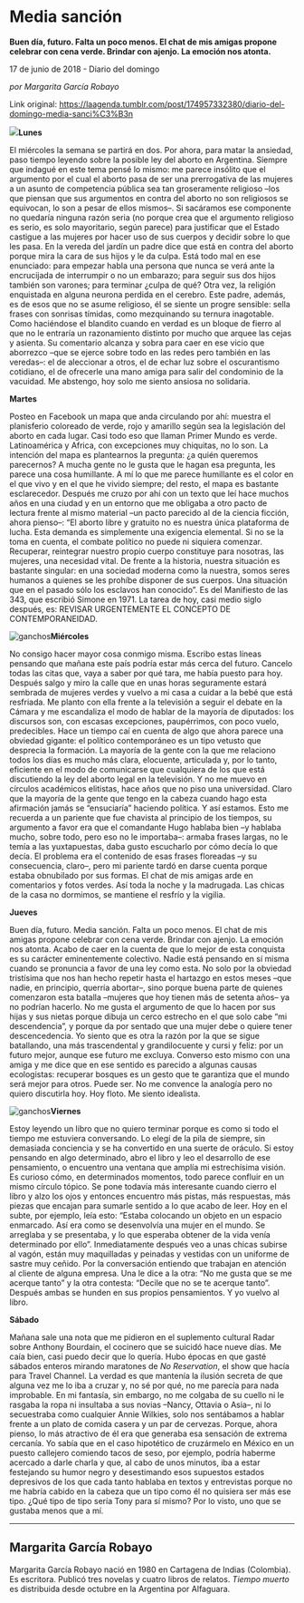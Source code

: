 # Media sanción

**Buen día, futuro. Falta un poco menos. El chat de mis amigas propone celebrar con cena verde. Brindar con ajenjo. La emoción nos atonta.**

17 de junio de 2018 - Diario del domingo

_por Margarita García Robayo_

Link original: https://laagenda.tumblr.com/post/174957332380/diario-del-domingo-media-sanci%C3%B3n

![](https://64.media.tumblr.com/98241ccbcc7d7f5943dcd1fad9f79c1c/tumblr_inline_pah4rpImbR1t6q87u_500.jpg)**Lunes**  

El miércoles la semana se partirá en dos. Por ahora, para matar la ansiedad, paso tiempo leyendo sobre la posible ley del aborto en Argentina. Siempre que indagué en este tema pensé lo mismo: me parece insólito que el argumento por el cual el aborto pasa de ser una prerrogativa de las mujeres a un asunto de competencia pública sea tan groseramente religioso –los que piensan que sus argumentos en contra del aborto no son religiosos se equivocan, lo son a pesar de ellos mismos–. Si sacáramos ese componente no quedaría ninguna razón seria (no porque crea que el argumento religioso es serio, es solo mayoritario, según parece) para justificar que el Estado castigue a las mujeres por hacer uso de sus cuerpos y decidir sobre lo que les pasa. En la vereda del jardín un padre dice que está en contra del aborto porque mira la cara de sus hijos y le da culpa. Está todo mal en ese enunciado: para empezar habla una persona que nunca se verá ante la encrucijada de interrumpir o no un embarazo; para seguir sus dos hijos también son varones; para terminar ¿culpa de qué? Otra vez, la religión enquistada en alguna neurona perdida en el cerebro. Este padre, además, es de esos que no se asume religioso, él se siente un progre sensible: sella frases con sonrisas tímidas, como mezquinando su ternura inagotable. Como haciéndose el blandito cuando en verdad es un bloque de fierro al que no le entraría un razonamiento distinto por mucho que arquee las cejas y asienta. Su comentario alcanza y sobra para caer en ese vicio que aborrezco –que se ejerce sobre todo en las redes pero también en las veredas–: el de aleccionar a otros, el de echar luz sobre el oscurantismo cotidiano, el de ofrecerle una mano amiga para salir del condominio de la vacuidad. Me abstengo, hoy solo me siento ansiosa no solidaria. 

**Martes**  

Posteo en Facebook un mapa que anda circulando por ahí: muestra el planisferio coloreado de verde, rojo y amarillo según sea la legislación del aborto en cada lugar. Casi todo eso que llaman Primer Mundo es verde. Latinoamérica y Africa, con excepciones muy chiquitas, no lo son. La intención del mapa es plantearnos la pregunta: ¿a quién queremos parecernos? A mucha gente no le gusta que le hagan esa pregunta, les parece una cosa humillante. A mí lo que me parece humillante es el color en el que vivo y en el que he vivido siempre; del resto, el mapa es bastante esclarecedor. Después me cruzo por ahí con un texto que leí hace muchos años en una ciudad y en un entorno que me obligaba a otro pacto de lectura frente al mismo material –un pacto parecido al de la ciencia ficción, ahora pienso–: “El aborto libre y gratuito no es nuestra única plataforma de lucha. Esta demanda es simplemente una exigencia elemental. Si no se la toma en cuenta, el combate político no puede ni siquiera comenzar. Recuperar, reintegrar nuestro propio cuerpo constituye para nosotras, las mujeres, una necesidad vital. De frente a la historia, nuestra situación es bastante singular: en una sociedad moderna como la nuestra, somos seres humanos a quienes se les prohíbe disponer de sus cuerpos. Una situación que en el pasado sólo los esclavos han conocido”. Es del Manifiesto de las 343, que escribió Simone en 1971. La tarea de hoy, casi medio siglo después, es: REVISAR URGENTEMENTE EL CONCEPTO DE CONTEMPORANEIDAD. 

![ganchos](https://64.media.tumblr.com/05e7ea51bd3e1373809be096c4998fc5/tumblr_inline_pah4rqEZdK1t6q87u_500.jpg)**Miércoles**  

No consigo hacer mayor cosa conmigo misma. Escribo estas líneas pensando que mañana este país podría estar más cerca del futuro. Cancelo todas las citas que, vaya a saber por qué tara, me había puesto para hoy. Después salgo y miro la calle que en unas horas seguramente estará sembrada de mujeres verdes y vuelvo a mi casa a cuidar a la bebé que está resfriada. Me planto con ella frente a la televisión a seguir el debate en la Cámara y me escandaliza el modo de hablar de la mayoría de diputados: los discursos son, con escasas excepciones, paupérrimos, con poco vuelo, predecibles. Hace un tiempo caí en cuenta de algo que ahora parece una obviedad gigante: el político contemporáneo es un tipo vetusto que desprecia la formación. La mayoría de la gente con la que me relaciono todos los días es mucho más clara, elocuente, articulada y, por lo tanto, eficiente en el modo de comunicarse que cualquiera de los que está discutiendo la ley del aborto legal en la televisión. Y no me muevo en círculos académicos elitistas, hace años que no piso una universidad. Claro que la mayoría de la gente que tengo en la cabeza cuando hago esta afirmación jamás se “ensuciaría” haciendo política. Y así estamos. Esto me recuerda a un pariente que fue chavista al principio de los tiempos, su argumento a favor era que el comandante Hugo hablaba bien –y hablaba mucho, sobre todo, pero eso no le importaba–: armaba frases largas, no le temía a las yuxtapuestas, daba gusto escucharlo por cómo decía lo que decía. El problema era el contenido de esas frases floreadas –y su consecuencia, claro–, pero mi pariente tardó en darse cuenta porque estaba obnubilado por sus formas. El chat de mis amigas arde en comentarios y fotos verdes. Así toda la noche y la madrugada. Las chicas de la casa no dormimos, se mantiene el resfrío y la vigilia. 

**Jueves**  

Buen día, futuro. Media sanción. Falta un poco menos. El chat de mis amigas propone celebrar con cena verde. Brindar con ajenjo. La emoción nos atonta. Acabo de caer en la cuenta de que lo mejor de esta conquista es su carácter eminentemente colectivo. Nadie está pensando en sí misma cuando se pronuncia a favor de una ley como esta. No solo por la obviedad tristísima que nos han hecho repetir hasta el hartazgo en estos meses –que nadie, en principio, querría abortar–, sino porque buena parte de quienes comenzaron esta batalla –mujeres que hoy tienen más de setenta años– ya no podrían hacerlo. No me gusta el argumento de que lo hacen por sus hijas y sus nietas porque dibuja un cerco estrecho en el que solo cabe “mi descendencia”, y porque da por sentado que una mujer debe o quiere tener descencedencia. Yo siento que es otra la razón por la que se sigue batallando, una más trascendental y grandilocuente y cursi y feliz: por un futuro mejor, aunque ese futuro me excluya. Converso esto mismo con una amiga y me dice que en ese sentido es parecido a algunas causas ecologistas: recuperar bosques es un gesto que te garantiza que el mundo será mejor para otros. Puede ser. No me convence la analogía pero no quiero discutirla hoy. Hoy floto. Me siento idealista. 

![ganchos](https://64.media.tumblr.com/8480074c75832c5c3874e7b433532341/tumblr_inline_pah4rrjO2q1t6q87u_500.jpg)**Viernes**  

Estoy leyendo un libro que no quiero terminar porque es como si todo el tiempo me estuviera conversando. Lo elegí de la pila de siempre, sin demasiada conciencia y se ha convertido en una suerte de oráculo. Si estoy pensando en algo determinado, abro el libro y leo el desarrollo de ese pensamiento, o encuentro una ventana que amplía mi estrechísima visión. Es curioso cómo, en determinados momentos, todo parece confluir en un mismo círculo tópico. Se pone todavía más interesante cuando cierro el libro y alzo los ojos y entonces encuentro más pistas, más respuestas, más piezas que encajan para sumarle sentido a lo que acabo de leer. Hoy en el subte, por ejemplo, leía esto: “Estaba colocando un objeto en un espacio enmarcado. Así era como se desenvolvía una mujer en el mundo. Se arreglaba y se presentaba, y lo que esperaba obtener de la vida venía determinado por ello”. Inmediatamente después veo a unas chicas subirse al vagón, están muy maquilladas y peinadas y vestidas con un uniforme de sastre muy ceñido. Por la conversación entiendo que trabajan en atención al cliente de alguna empresa. Una le dice a la otra: “No me gusta que se me acerque tanto” y la otra contesta: “Decile que no se te acerque tanto”. Después ambas se hunden en sus propios pensamientos. Y yo vuelvo al libro. 

**Sábado**  

Mañana sale una nota que me pidieron en el suplemento cultural Radar sobre Anthony Bourdain, el cocinero que se suicidó hace nueve días. Me caía bien, casi puedo decir que lo quería. Hubo épocas en que gasté sábados enteros mirando maratones de *No Reservation*, el show que hacía para Travel Channel. La verdad es que mantenía la ilusión secreta de que alguna vez me lo iba a cruzar y, no sé por qué, no me parecía para nada improbable. En mi fantasía, sin embargo, no me colgaba de su cuello ni le rasgaba la ropa ni insultaba a sus novias –Nancy, Ottavia o Asia–, ni lo secuestraba como cualquier Annie Wilkies, solo nos sentábamos a hablar frente a un plato de comida casera y un par de cervezas. Porque, ahora pienso, lo más atractivo de él era que generaba esa sensación de extrema cercanía. Yo sabía que en el caso hipotético de cruzármelo en México en un puesto callejero comiendo tacos de seso, por ejemplo, podría haberme acercado a darle charla y que, al cabo de unos minutos, iba a estar festejando su humor negro y desestimando esos supuestos estados depresivos de los que cada tanto hablaba en textos y entrevistas porque no me habría cabido en la cabeza que un tipo como él no quisiera ser más ese tipo. ¿Qué tipo de tipo sería Tony para sí mismo? Por lo visto, uno que se gustaba menos que a mí. 

  




---

Margarita García Robayo
-----------------------

 Margarita García Robayo nació en 1980 en Cartagena de Indias (Colombia). Es escritora. Publicó tres novelas y cuatro libros de relatos. *Tiempo muerto* es distribuida desde octubre en la Argentina por Alfaguara.

